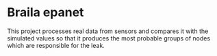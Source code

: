 # Braila epanet

This project processes real data from sensors and compares it with the simulated 
values so that it produces the most probable groups of nodes which are responsible for the 
leak.
